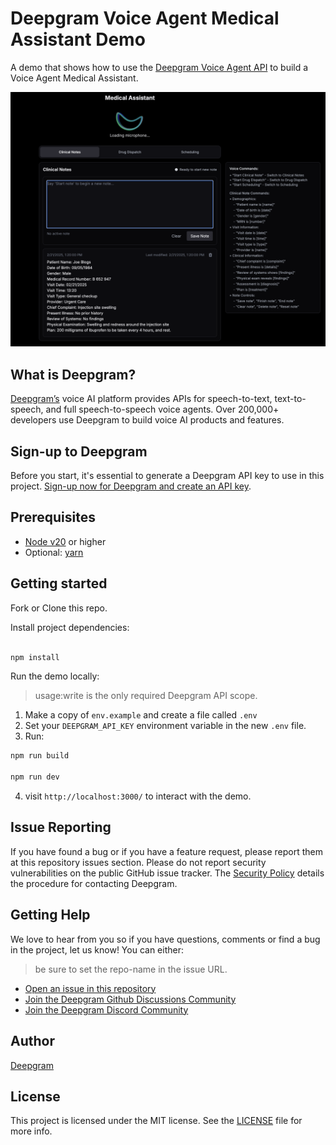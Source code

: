 # Deepgram Voice Agent Medical Assistant Demo

A demo that shows how to use the [Deepgram Voice Agent API]() to build a Voice Agent Medical Assistant.

![ui-image](./images/med-assistant.png)

## What is Deepgram?

[Deepgram’s](https://deepgram.com/) voice AI platform provides APIs for speech-to-text, text-to-speech, and full speech-to-speech voice agents. Over 200,000+ developers use Deepgram to build voice AI products and features.

## Sign-up to Deepgram

Before you start, it's essential to generate a Deepgram API key to use in this project. [Sign-up now for Deepgram and create an API key](https://console.deepgram.com/signup?jump=keys).


## Prerequisites

- [Node v20](https://nodejs.org/en/download/) or higher
- Optional: [yarn](https://classic.yarnpkg.com/en/docs/install)

## Getting started

Fork or Clone this repo.

Install project dependencies:

```sh

npm install

```

Run the demo locally:

>  usage:write is the only required Deepgram API scope.

1. Make a copy of `env.example` and create a file called `.env`
2. Set your `DEEPGRAM_API_KEY` environment variable in the new `.env` file.
3. Run:

```sh
npm run build

npm run dev
```

4. visit `http://localhost:3000/` to interact with the demo.

## Issue Reporting

If you have found a bug or if you have a feature request, please report them at this repository issues section. Please do not report security vulnerabilities on the public GitHub issue tracker. The [Security Policy](./SECURITY.md) details the procedure for contacting Deepgram.

## Getting Help

We love to hear from you so if you have questions, comments or find a bug in the project, let us know! You can either:

> be sure to set the repo-name in the issue URL.

- [Open an issue in this repository](https://github.com/deepgram-starters/voice-agent-medical-assistant-demo/issues/new)
- [Join the Deepgram Github Discussions Community](https://github.com/orgs/deepgram/discussions)
- [Join the Deepgram Discord Community](https://discord.gg/xWRaCDBtW4)

## Author

[Deepgram](https://deepgram.com)

## License

This project is licensed under the MIT license. See the [LICENSE](./LICENSE) file for more info.
